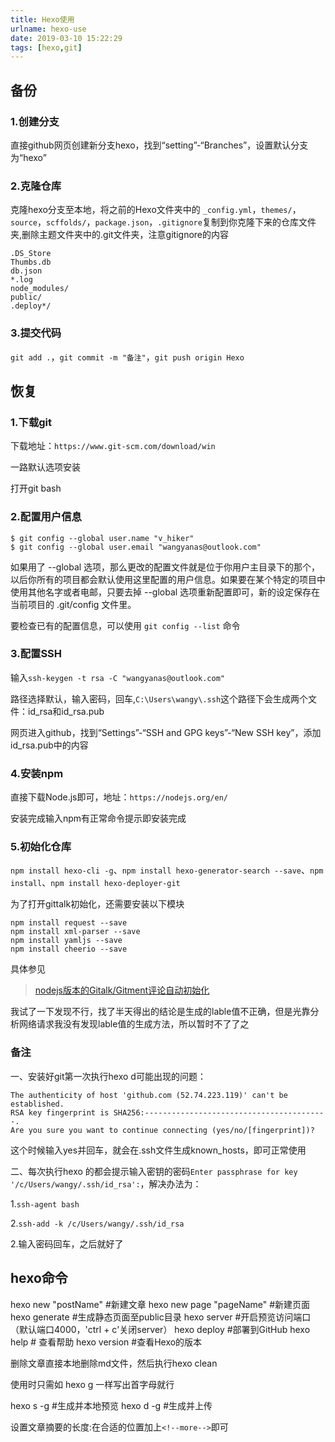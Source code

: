 ```yaml
---
title: Hexo使用
urlname: hexo-use
date: 2019-03-10 15:22:29
tags: [hexo,git]
---
```


## 备份

### 1.创建分支

直接github网页创建新分支hexo，找到“setting”-“Branches”，设置默认分支为“hexo”

<!--more-->

### 2.克隆仓库

克隆hexo分支至本地，将之前的Hexo文件夹中的
`_config.yml`，`themes/`，`source`，`scffolds/`，`package.json`，`.gitignore`复制到你克隆下来的仓库文件夹,删除主题文件夹中的.git文件夹，注意gitignore的内容

```
.DS_Store
Thumbs.db
db.json
*.log
node_modules/
public/
.deploy*/
```

### 3.提交代码

`git add .`，`git commit -m "备注"`，`git push origin Hexo`



## 恢复

### 1.下载git

下载地址：`https://www.git-scm.com/download/win`

一路默认选项安装

打开git bash

### 2.配置用户信息

```
$ git config --global user.name "v_hiker"
$ git config --global user.email "wangyanas@outlook.com"
```

如果用了 --global 选项，那么更改的配置文件就是位于你用户主目录下的那个，以后你所有的项目都会默认使用这里配置的用户信息。如果要在某个特定的项目中使用其他名字或者电邮，只要去掉 --global 选项重新配置即可，新的设定保存在当前项目的 .git/config 文件里。

要检查已有的配置信息，可以使用 `git config --list` 命令

### 3.配置SSH

输入`ssh-keygen -t rsa -C "wangyanas@outlook.com"`

路径选择默认，输入密码，回车,`C:\Users\wangy\.ssh`这个路径下会生成两个文件：id_rsa和id_rsa.pub

网页进入github，找到“Settings”-“SSH and GPG keys”-“New SSH key”，添加id_rsa.pub中的内容

### 4.安装npm

直接下载Node.js即可，地址：`https://nodejs.org/en/`

安装完成输入npm有正常命令提示即安装完成

### 5.初始化仓库

`npm install hexo-cli -g`、`npm install hexo-generator-search --save`、`npm install`、`npm install hexo-deployer-git`

为了打开gittalk初始化，还需要安装以下模块

```
npm install request --save
npm install xml-parser --save
npm install yamljs --save
npm install cheerio --save
```

具体参见

> [nodejs版本的Gitalk/Gitment评论自动初始化](https://blog.csdn.net/daihaoxin/article/details/84958369)

我试了一下发现不行，找了半天得出的结论是生成的lable值不正确，但是光靠分析网络请求我没有发现lable值的生成方法，所以暂时不了了之



### 备注

一、安装好git第一次执行hexo d可能出现的问题：

```
The authenticity of host 'github.com (52.74.223.119)' can't be established.
RSA key fingerprint is SHA256:-----------------------------------------.
Are you sure you want to continue connecting (yes/no/[fingerprint])?
```

这个时候输入yes并回车，就会在.ssh文件生成known_hosts，即可正常使用

二、每次执行hexo 的都会提示输入密钥的密码`Enter passphrase for key '/c/Users/wangy/.ssh/id_rsa':`，解决办法为：

1.`ssh-agent bash`

2.`ssh-add -k /c/Users/wangy/.ssh/id_rsa`

2.输入密码回车，之后就好了



## hexo命令

hexo new "postName" #新建文章
hexo new page "pageName" #新建页面
hexo generate #生成静态页面至public目录
hexo server #开启预览访问端口（默认端口4000，'ctrl + c'关闭server）
hexo deploy #部署到GitHub
hexo help  # 查看帮助
hexo version  #查看Hexo的版本

删除文章直接本地删除md文件，然后执行hexo clean

使用时只需如 hexo g 一样写出首字母就行

hexo s -g #生成并本地预览
hexo d -g #生成并上传

设置文章摘要的长度:在合适的位置加上`<!--more-->`即可